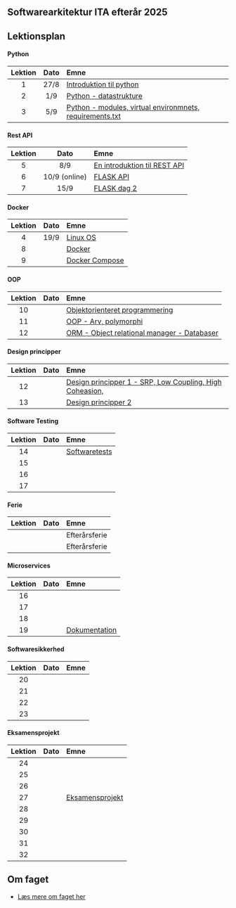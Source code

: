 ## Softwarearkitektur ITA efterår 2025    

## Lektionsplan

#### Python
| Lektion |    Dato    |       Emne                            |
|:-----:|:---------:|:----------------------------------------------------------|
|    1    |    27/8    | [Introduktion til python](lessons/py_intro_1.md)                |
|    2    |    1/9     | [Python - datastrukture](lessons/py_intro_2.md)                 |
|    3    |     5/9    | [Python - modules, virtual environmnets, requirements.txt](lessons/py_intro_3.md)|



#### Rest API
| Lektion |    Dato    |       Emne                            |
|:-----:|:---------:|:----------------------------------------------------------|
|    5    |     8/9    | [En introduktion til REST API](lessons/introduktion_til_rest_api.md)|
|    6    |    10/9 (online)| [FLASK API](lessons/flask.md)|
|    7    |      15/9  | [FLASK dag 2](lessons/flask_2.md)           |



#### Docker
| Lektion |    Dato    |       Emne                            |
|:-----:|:---------:|:----------------------------------------------------------|
|    4    |       19/9 | [Linux OS](materialer/docker1/docker_1.md)|
|    8    |            | [Docker](materialer/docker2/docker_2.md)|
|    9    |            | [Docker Compose](materialer/docker3/docker_3.md)|

#### OOP
| Lektion |    Dato    |       Emne                            |
|:-----:|:---------:|:----------------------------------------------------------|
|   10    |            | [Objektorienteret programmering](lessons/oop_1.md) |
|   11    |            | [OOP - Arv, polymorphi](lessons/oop_2.md) |
|   12    |            | [ORM - Object relational manager - Databaser](lessons/oop_2.md) |

#### Design principper
| Lektion |    Dato    |       Emne                            |
|:-----:|:---------:|:----------------------------------------------------------|
|   12    |            | [Design principper 1 - SRP, Low Coupling, High Coheasion, ](lessons/design_principper_1.md) |
|   13    |            | [Design principper 2](lessons/ses11.md) |

#### Software Testing
| Lektion |    Dato    |       Emne                            |
|:-----:|:---------:|:----------------------------------------------------------|
|   14    |            | [Softwaretests ](lessons/testing_1.md) |
|   15    |            | [](lessons/ses10.md) |
|   16    |            | [](lessons/ses10.md) |
|   17    |            | [](lessons/ses10.md) |

#### Ferie
| Lektion |    Dato    |       Emne                            |
|:-----:|:---------:|:----------------------------------------------------------|
|         |            | Efterårsferie  |
|         |            | Efterårsferie |


#### Microservices
| Lektion |    Dato    |       Emne                            |
|:-----:|:---------:|:----------------------------------------------------------|
|   16    |            | [](lessons/ses10.md) |
|   17    |            | [](lessons/ses10.md)  |
|   18    |            | [](lessons/ses10.md)  |
|   19    | | [Dokumentation ](lessons/ses10.md)  |


#### Softwaresikkerhed
| Lektion |    Dato    |       Emne                            |
|:-----:|:---------:|:----------------------------------------------------------|
|   20    |            | [](lessons/ses10.md)  |
|   21    |            | [](lessons/ses10.md)  |
|   22    |            | [](lessons/ses10.md)  |
|   23    |            | [](lessons/ses10.md)  |


#### Eksamensprojekt
| Lektion |    Dato    |       Emne                            |
|:-----:|:---------:|:----------------------------------------------------------|
|   24    |            | [](lessons/ses10.md)  |
|   25    |            | [](lessons/ses10.md)  |
|   26    |            | [](lessons/ses10.md)  |
|   27    | | [Eksamensprojekt ](lessons/ses10.md)  |
|   28    |            | [](lessons/ses10.md)  |
|   29    |            | [](lessons/ses10.md)  |
|   30    |            | [](lessons/ses10.md)  |
|   31    |            | [](lessons/ses10.md)  |
|   32    |            | [](lessons/ses10.md)  |

## Om faget
* [Læs mere om faget her](formalia/about_this_elective.md)
